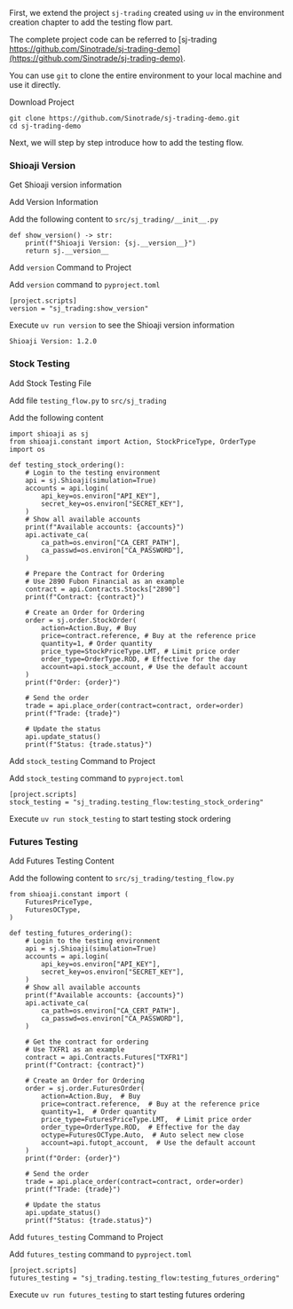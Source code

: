 First, we extend the project `sj-trading` created using `uv` in the environment creation chapter to add the testing flow part.

The complete project code can be referred to [sj-trading https://github.com/Sinotrade/sj-trading-demo](https://github.com/Sinotrade/sj-trading-demo).

You can use `git` to clone the entire environment to your local machine and use it directly.

Download Project

```
git clone https://github.com/Sinotrade/sj-trading-demo.git
cd sj-trading-demo

```

Next, we will step by step introduce how to add the testing flow.

### Shioaji Version

Get Shioaji version information

Add Version Information

Add the following content to `src/sj_trading/__init__.py`

```
def show_version() -> str:
    print(f"Shioaji Version: {sj.__version__}")
    return sj.__version__

```

Add `version` Command to Project

Add `version` command to `pyproject.toml`

```
[project.scripts]
version = "sj_trading:show_version"

```

Execute `uv run version` to see the Shioaji version information

```
Shioaji Version: 1.2.0

```

### Stock Testing

Add Stock Testing File

Add file `testing_flow.py` to `src/sj_trading`

Add the following content

```
import shioaji as sj
from shioaji.constant import Action, StockPriceType, OrderType
import os

def testing_stock_ordering():
    # Login to the testing environment
    api = sj.Shioaji(simulation=True)
    accounts = api.login(
        api_key=os.environ["API_KEY"],
        secret_key=os.environ["SECRET_KEY"],
    )
    # Show all available accounts
    print(f"Available accounts: {accounts}")
    api.activate_ca(
        ca_path=os.environ["CA_CERT_PATH"],
        ca_passwd=os.environ["CA_PASSWORD"],
    )

    # Prepare the Contract for Ordering
    # Use 2890 Fubon Financial as an example
    contract = api.Contracts.Stocks["2890"]
    print(f"Contract: {contract}")

    # Create an Order for Ordering
    order = sj.order.StockOrder(
        action=Action.Buy, # Buy
        price=contract.reference, # Buy at the reference price
        quantity=1, # Order quantity
        price_type=StockPriceType.LMT, # Limit price order
        order_type=OrderType.ROD, # Effective for the day
        account=api.stock_account, # Use the default account
    )
    print(f"Order: {order}")

    # Send the order
    trade = api.place_order(contract=contract, order=order)
    print(f"Trade: {trade}")

    # Update the status
    api.update_status()
    print(f"Status: {trade.status}")

```

Add `stock_testing` Command to Project

Add `stock_testing` command to `pyproject.toml`

```
[project.scripts]
stock_testing = "sj_trading.testing_flow:testing_stock_ordering"

```

Execute `uv run stock_testing` to start testing stock ordering

### Futures Testing

Add Futures Testing Content

Add the following content to `src/sj_trading/testing_flow.py`

```
from shioaji.constant import (
    FuturesPriceType,
    FuturesOCType,
)

def testing_futures_ordering():
    # Login to the testing environment
    api = sj.Shioaji(simulation=True)
    accounts = api.login(
        api_key=os.environ["API_KEY"],
        secret_key=os.environ["SECRET_KEY"],
    )
    # Show all available accounts
    print(f"Available accounts: {accounts}")
    api.activate_ca(
        ca_path=os.environ["CA_CERT_PATH"],
        ca_passwd=os.environ["CA_PASSWORD"],
    )

    # Get the contract for ordering
    # Use TXFR1 as an example
    contract = api.Contracts.Futures["TXFR1"]
    print(f"Contract: {contract}")

    # Create an Order for Ordering
    order = sj.order.FuturesOrder(
        action=Action.Buy,  # Buy
        price=contract.reference,  # Buy at the reference price
        quantity=1,  # Order quantity
        price_type=FuturesPriceType.LMT,  # Limit price order
        order_type=OrderType.ROD,  # Effective for the day
        octype=FuturesOCType.Auto,  # Auto select new close
        account=api.futopt_account,  # Use the default account
    )
    print(f"Order: {order}")

    # Send the order
    trade = api.place_order(contract=contract, order=order)
    print(f"Trade: {trade}")

    # Update the status
    api.update_status()
    print(f"Status: {trade.status}")

```

Add `futures_testing` Command to Project

Add `futures_testing` command to `pyproject.toml`

```
[project.scripts]
futures_testing = "sj_trading.testing_flow:testing_futures_ordering"

```

Execute `uv run futures_testing` to start testing futures ordering
